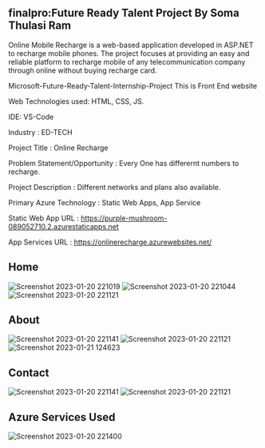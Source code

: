 ## finalpro:Future Ready Talent Project By Soma Thulasi Ram

Online Mobile Recharge is a web-based application developed in ASP.NET to recharge mobile phones. The project focuses at providing an easy and reliable platform to recharge mobile of any telecommunication company through online without buying recharge card.

Microsoft-Future-Ready-Talent-Internship-Project This is Front End website

Web Technologies used: HTML, CSS, JS.

IDE: VS-Code

Industry : ED-TECH

Project Title : Online Recharge

Problem Statement/Opportunity : Every One has differernt numbers to recharge.

Project Description : Different networks and plans also available.

Primary Azure Technology : Static Web Apps, App Service

Static Web App URL : https://purple-mushroom-089052710.2.azurestaticapps.net

App Services URL : https://onlinerecharge.azurewebsites.net/

## Home
![Screenshot 2023-01-20 221019](https://user-images.githubusercontent.com/116788532/213754485-e60ef6cc-9c70-42b6-9570-e2da277fc402.jpg)
![Screenshot 2023-01-20 221044](https://user-images.githubusercontent.com/116788532/213754490-c68a5fb4-b088-4b44-bb2b-7c48f1e78ea1.jpg)
![Screenshot 2023-01-20 221121](https://user-images.githubusercontent.com/116788532/213754499-9e97f621-d7d0-4714-99b4-324b09d09931.jpg)


## About 
![Screenshot 2023-01-20 221141](https://user-images.githubusercontent.com/116788532/213754531-577b8ab3-1ffd-4b4a-9392-2644b27cf9f2.jpg)
![Screenshot 2023-01-20 221121](https://user-images.githubusercontent.com/116788532/213754543-be9b780c-466f-4a50-a23f-94c7ede6873e.jpg)
![Screenshot 2023-01-21 124623](https://user-images.githubusercontent.com/116788532/213848479-7a2c5ca5-734a-47eb-a9c7-5aea09e6d3a1.png)



## Contact
![Screenshot 2023-01-20 221141](https://user-images.githubusercontent.com/116788532/213754574-857557b8-4442-453f-ae74-2d820f641fd4.jpg)
![Screenshot 2023-01-20 221121](https://user-images.githubusercontent.com/116788532/213754599-8ff8fae2-7b15-41ce-875d-1d4b61092727.jpg)

## Azure Services Used
![Screenshot 2023-01-20 221400](https://user-images.githubusercontent.com/116788532/213754831-673c9171-842c-4c0b-b142-fb5f72b1e0a8.jpg)
